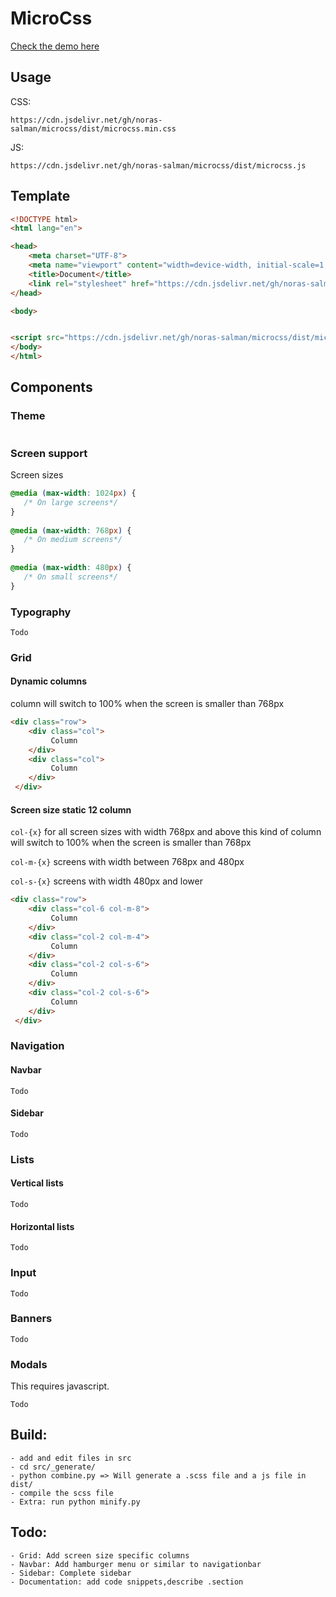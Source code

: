 # MicroCss

[Check the demo here](https://noras-salman.github.io/microcss/)

## Usage
CSS:
```
https://cdn.jsdelivr.net/gh/noras-salman/microcss/dist/microcss.min.css

```
JS:
```
https://cdn.jsdelivr.net/gh/noras-salman/microcss/dist/microcss.js
```


## Template
```html
<!DOCTYPE html>
<html lang="en">

<head>
    <meta charset="UTF-8">
    <meta name="viewport" content="width=device-width, initial-scale=1.0">
    <title>Document</title>
    <link rel="stylesheet" href="https://cdn.jsdelivr.net/gh/noras-salman/microcss/dist/microcss.js">
</head>

<body>


<script src="https://cdn.jsdelivr.net/gh/noras-salman/microcss/dist/microcss.js"></script>
</body>
</html>
```

## Components

### Theme
```css

```

### Screen support
Screen sizes
```css
@media (max-width: 1024px) {
   /* On large screens*/
}
    
@media (max-width: 768px) {
   /* On medium screens*/
}
    
@media (max-width: 480px) {
   /* On small screens*/
}
```

### Typography
```
Todo
```

### Grid

#### Dynamic columns

column will switch to 100% when the screen is smaller than 768px
```html
<div class="row">
    <div class="col">
         Column
    </div>
    <div class="col">
         Column
    </div>
 </div>
```

#### Screen size static 12 column

`col-{x}` for all screen sizes with width 768px and above
this kind of column will switch to 100% when the screen is smaller than 768px

`col-m-{x}` screens with width between 768px  and 480px

`col-s-{x}` screens with width 480px and lower
```html
<div class="row">
    <div class="col-6 col-m-8">
         Column
    </div>
    <div class="col-2 col-m-4">
         Column
    </div>
    <div class="col-2 col-s-6">
         Column
    </div>
    <div class="col-2 col-s-6">
         Column
    </div>
 </div>
```



### Navigation
#### Navbar
```
Todo
```
#### Sidebar
```
Todo
```

### Lists
#### Vertical lists
```
Todo
```
#### Horizontal lists
```
Todo
```

### Input
```
Todo
```

### Banners
```
Todo
```

### Modals
This requires javascript.
```
Todo
```

## Build: 
    - add and edit files in src
    - cd src/_generate/
    - python combine.py => Will generate a .scss file and a js file in dist/
    - compile the scss file
    - Extra: run python minify.py

## Todo: 
    - Grid: Add screen size specific columns
    - Navbar: Add hamburger menu or similar to navigationbar
    - Sidebar: Complete sidebar 
    - Documentation: add code snippets,describe .section